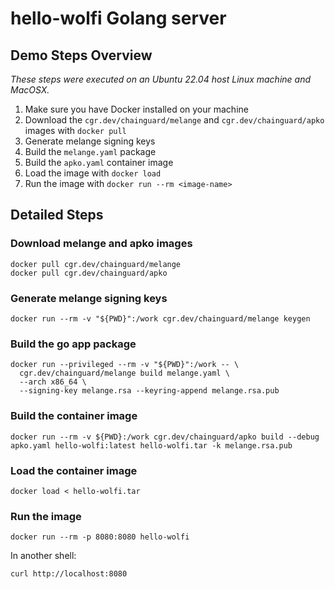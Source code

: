 # hello-wolfi Golang server

## Demo Steps Overview
_These steps were executed on an Ubuntu 22.04 host Linux machine and MacOSX._

1. Make sure you have Docker installed on your machine
2. Download the `cgr.dev/chainguard/melange` and `cgr.dev/chainguard/apko` images with `docker pull`
3. Generate melange signing keys
4. Build the `melange.yaml` package
7. Build the `apko.yaml` container image
8. Load the image with `docker load`
9. Run the image with `docker run --rm <image-name>`

## Detailed Steps

### Download melange and apko images

```shell
docker pull cgr.dev/chainguard/melange
docker pull cgr.dev/chainguard/apko
```

### Generate melange signing keys

```shell
docker run --rm -v "${PWD}":/work cgr.dev/chainguard/melange keygen
```

### Build the go app package

```shell
docker run --privileged --rm -v "${PWD}":/work -- \
  cgr.dev/chainguard/melange build melange.yaml \
  --arch x86_64 \
  --signing-key melange.rsa --keyring-append melange.rsa.pub
```

### Build the container image

```shell
docker run --rm -v ${PWD}:/work cgr.dev/chainguard/apko build --debug apko.yaml hello-wolfi:latest hello-wolfi.tar -k melange.rsa.pub
```

### Load the container image

```shell
docker load < hello-wolfi.tar
```

### Run the image

```shell
docker run --rm -p 8080:8080 hello-wolfi
```

In another shell:

```shell
curl http://localhost:8080
```
